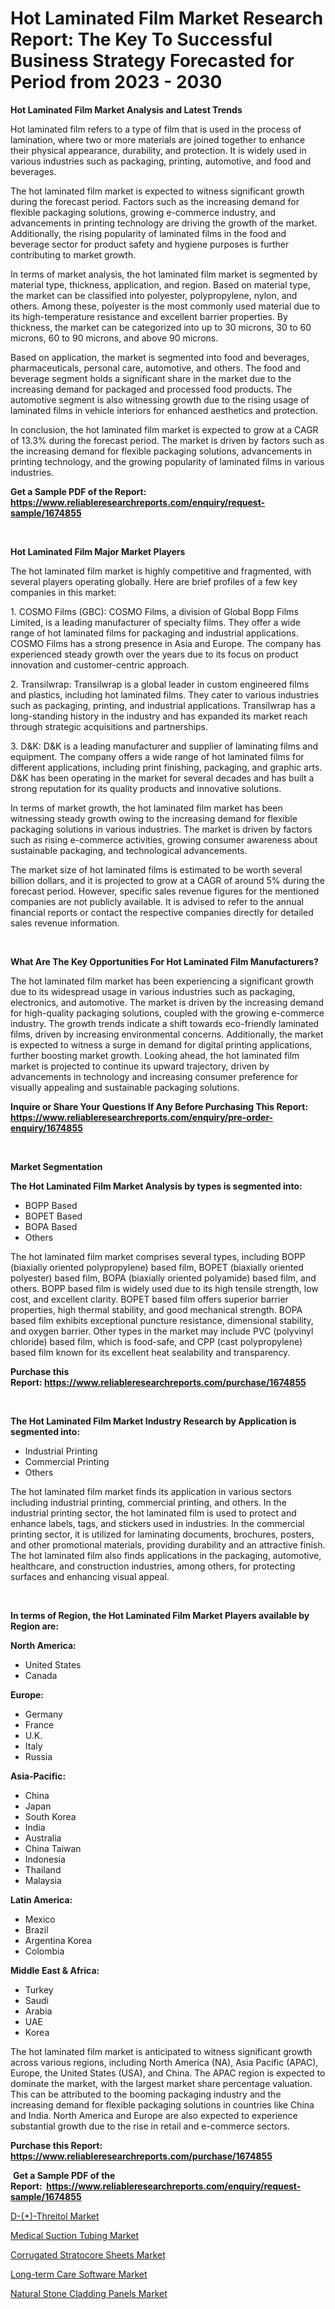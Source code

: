 <p><h1>Hot Laminated Film Market Research Report: The Key To Successful Business Strategy Forecasted for Period from 2023 - 2030</h1></p><p><strong>Hot Laminated Film Market Analysis and Latest Trends</strong></p>
<p><p>Hot laminated film refers to a type of film that is used in the process of lamination, where two or more materials are joined together to enhance their physical appearance, durability, and protection. It is widely used in various industries such as packaging, printing, automotive, and food and beverages.</p><p>The hot laminated film market is expected to witness significant growth during the forecast period. Factors such as the increasing demand for flexible packaging solutions, growing e-commerce industry, and advancements in printing technology are driving the growth of the market. Additionally, the rising popularity of laminated films in the food and beverage sector for product safety and hygiene purposes is further contributing to market growth.</p><p>In terms of market analysis, the hot laminated film market is segmented by material type, thickness, application, and region. Based on material type, the market can be classified into polyester, polypropylene, nylon, and others. Among these, polyester is the most commonly used material due to its high-temperature resistance and excellent barrier properties. By thickness, the market can be categorized into up to 30 microns, 30 to 60 microns, 60 to 90 microns, and above 90 microns.</p><p>Based on application, the market is segmented into food and beverages, pharmaceuticals, personal care, automotive, and others. The food and beverage segment holds a significant share in the market due to the increasing demand for packaged and processed food products. The automotive segment is also witnessing growth due to the rising usage of laminated films in vehicle interiors for enhanced aesthetics and protection.</p><p>In conclusion, the hot laminated film market is expected to grow at a CAGR of 13.3% during the forecast period. The market is driven by factors such as the increasing demand for flexible packaging solutions, advancements in printing technology, and the growing popularity of laminated films in various industries.</p></p>
<p><strong>Get a Sample PDF of the Report:&nbsp; <a href="https://www.reliableresearchreports.com/enquiry/request-sample/1674855">https://www.reliableresearchreports.com/enquiry/request-sample/1674855</a></strong></p>
<p>&nbsp;</p>
<p><strong>Hot Laminated Film Major Market Players</strong></p>
<p><p>The hot laminated film market is highly competitive and fragmented, with several players operating globally. Here are brief profiles of a few key companies in this market:</p><p>1. COSMO Films (GBC): COSMO Films, a division of Global Bopp Films Limited, is a leading manufacturer of specialty films. They offer a wide range of hot laminated films for packaging and industrial applications. COSMO Films has a strong presence in Asia and Europe. The company has experienced steady growth over the years due to its focus on product innovation and customer-centric approach.</p><p>2. Transilwrap: Transilwrap is a global leader in custom engineered films and plastics, including hot laminated films. They cater to various industries such as packaging, printing, and industrial applications. Transilwrap has a long-standing history in the industry and has expanded its market reach through strategic acquisitions and partnerships.</p><p>3. D&K: D&K is a leading manufacturer and supplier of laminating films and equipment. The company offers a wide range of hot laminated films for different applications, including print finishing, packaging, and graphic arts. D&K has been operating in the market for several decades and has built a strong reputation for its quality products and innovative solutions.</p><p>In terms of market growth, the hot laminated film market has been witnessing steady growth owing to the increasing demand for flexible packaging solutions in various industries. The market is driven by factors such as rising e-commerce activities, growing consumer awareness about sustainable packaging, and technological advancements.</p><p>The market size of hot laminated films is estimated to be worth several billion dollars, and it is projected to grow at a CAGR of around 5% during the forecast period. However, specific sales revenue figures for the mentioned companies are not publicly available. It is advised to refer to the annual financial reports or contact the respective companies directly for detailed sales revenue information.</p></p>
<p>&nbsp;</p>
<p><strong>What Are The Key Opportunities For Hot Laminated Film Manufacturers?</strong></p>
<p><p>The hot laminated film market has been experiencing a significant growth due to its widespread usage in various industries such as packaging, electronics, and automotive. The market is driven by the increasing demand for high-quality packaging solutions, coupled with the growing e-commerce industry. The growth trends indicate a shift towards eco-friendly laminated films, driven by increasing environmental concerns. Additionally, the market is expected to witness a surge in demand for digital printing applications, further boosting market growth. Looking ahead, the hot laminated film market is projected to continue its upward trajectory, driven by advancements in technology and increasing consumer preference for visually appealing and sustainable packaging solutions.</p></p>
<p><strong>Inquire or Share Your Questions If Any Before Purchasing This Report: <a href="https://www.reliableresearchreports.com/enquiry/pre-order-enquiry/1674855">https://www.reliableresearchreports.com/enquiry/pre-order-enquiry/1674855</a></strong></p>
<p>&nbsp;</p>
<p><strong>Market Segmentation</strong></p>
<p><strong>The Hot Laminated Film Market Analysis by types is segmented into:</strong></p>
<p><ul><li>BOPP Based</li><li>BOPET Based</li><li>BOPA Based</li><li>Others</li></ul></p>
<p><p>The hot laminated film market comprises several types, including BOPP (biaxially oriented polypropylene) based film, BOPET (biaxially oriented polyester) based film, BOPA (biaxially oriented polyamide) based film, and others. BOPP based film is widely used due to its high tensile strength, low cost, and excellent clarity. BOPET based film offers superior barrier properties, high thermal stability, and good mechanical strength. BOPA based film exhibits exceptional puncture resistance, dimensional stability, and oxygen barrier. Other types in the market may include PVC (polyvinyl chloride) based film, which is food-safe, and CPP (cast polypropylene) based film known for its excellent heat sealability and transparency.</p></p>
<p><strong>Purchase this Report:&nbsp;<a href="https://www.reliableresearchreports.com/purchase/1674855">https://www.reliableresearchreports.com/purchase/1674855</a></strong></p>
<p>&nbsp;</p>
<p><strong>The Hot Laminated Film Market Industry Research by Application is segmented into:</strong></p>
<p><ul><li>Industrial Printing</li><li>Commercial Printing</li><li>Others</li></ul></p>
<p><p>The hot laminated film market finds its application in various sectors including industrial printing, commercial printing, and others. In the industrial printing sector, the hot laminated film is used to protect and enhance labels, tags, and stickers used in industries. In the commercial printing sector, it is utilized for laminating documents, brochures, posters, and other promotional materials, providing durability and an attractive finish. The hot laminated film also finds applications in the packaging, automotive, healthcare, and construction industries, among others, for protecting surfaces and enhancing visual appeal.</p></p>
<p>&nbsp;</p>
<p><strong>In terms of Region, the Hot Laminated Film Market Players available by Region are:</strong></p>
<p>
    <p> <strong> North America: </strong>
        <ul>
            <li>United States</li>
            <li>Canada</li>
        </ul>
        </p> 
    <p> <strong> Europe: </strong>
        <ul>
            <li>Germany</li>
            <li>France</li>
            <li>U.K.</li>
            <li>Italy</li>
            <li>Russia</li>
        </ul>
        </p> 
    <p> <strong> Asia-Pacific: </strong>
        <ul>
            <li>China</li>
            <li>Japan</li>
            <li>South Korea</li>
            <li>India</li>
            <li>Australia</li>
            <li>China Taiwan</li>
            <li>Indonesia</li>
            <li>Thailand</li>
            <li>Malaysia</li>
        </ul>
        </p> 
    <p> <strong> Latin America: </strong>
        <ul>
            <li>Mexico</li>
            <li>Brazil</li>
            <li>Argentina Korea</li>
            <li>Colombia</li>
        </ul>
        </p> 
    <p> <strong> Middle East & Africa: </strong>
        <ul>
            <li>Turkey</li>
            <li>Saudi</li>
            <li>Arabia</li>
            <li>UAE</li>
            <li>Korea</li>
        </ul>
    </p>
    </p>
<p><p>The hot laminated film market is anticipated to witness significant growth across various regions, including North America (NA), Asia Pacific (APAC), Europe, the United States (USA), and China. The APAC region is expected to dominate the market, with the largest market share percentage valuation. This can be attributed to the booming packaging industry and the increasing demand for flexible packaging solutions in countries like China and India. North America and Europe are also expected to experience substantial growth due to the rise in retail and e-commerce sectors.</p></p>
<p><strong>Purchase this Report: <a href="https://www.reliableresearchreports.com/purchase/1674855">https://www.reliableresearchreports.com/purchase/1674855</a></strong></p>
<p>&nbsp;<strong>Get a Sample PDF of the Report:&nbsp;&nbsp;<a href="https://www.reliableresearchreports.com/enquiry/request-sample/1674855">https://www.reliableresearchreports.com/enquiry/request-sample/1674855</a></strong></p>
<p><strong></strong></p>
<p><p><a href="https://medium.com/@lilliandach2023/d-threitol-market-competitive-analysis-market-trends-and-forecast-to-2030-b6e5d2edd658">D-(+)-Threitol Market</a></p><p><a href="https://www.linkedin.com/pulse/medical-suction-tubing-market-size-share-global-analysis-rwsbf/">Medical Suction Tubing Market</a></p><p><a href="https://github.com/kipkeeva/Market-Research-Report-List-1/blob/main/corrugated-stratocore-sheets-market.md">Corrugated Stratocore Sheets Market</a></p><p><a href="https://medium.com/@isomgleason/long-term-care-software-market-furnishes-information-on-market-share-market-trends-and-market-da3fa0f8cdcd">Long-term Care Software Market</a></p><p><a href="https://github.com/kuntayevaz/Market-Research-Report-List-1/blob/main/natural-stone-cladding-panels-market.md">Natural Stone Cladding Panels Market</a></p></p>